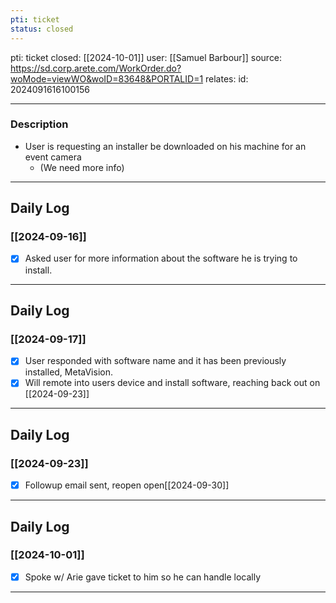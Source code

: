 ```yaml
---
pti: ticket
status: closed
---
```

pti: ticket 
closed: [[2024-10-01]]
user: [[Samuel Barbour]]
source: https://sd.corp.arete.com/WorkOrder.do?woMode=viewWO&woID=83648&PORTALID=1
relates: 
id: 2024091616100156

---
### Description
- User is requesting an installer be downloaded on his machine for an event camera
	- (We need more info)
---
## Daily Log
### [[2024-09-16]]
- [x] Asked user for more information about the software he is trying to install.
---
## Daily Log
### [[2024-09-17]]
- [x] User responded with software name and it has been previously installed, MetaVision.
- [x] Will remote into users device and install software, reaching back out on [[2024-09-23]]
---
## Daily Log
### [[2024-09-23]]
- [x] Followup email sent, reopen open[[2024-09-30]]
---
## Daily Log
### [[2024-10-01]]
- [x] Spoke w/ Arie gave ticket to him so he can handle locally
---
















